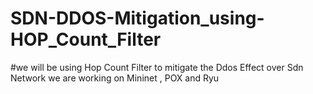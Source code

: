 # SDN-DDOS-Mitigation_using-HOP_Count_Filter

#we will be using Hop Count Filter to mitigate the Ddos Effect over Sdn Network 
 we are working on Mininet , POX and Ryu 
